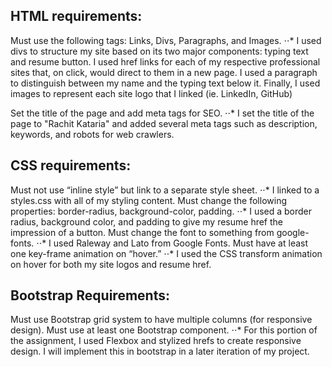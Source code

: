 ## HTML requirements:

Must use the following tags: Links, Divs, Paragraphs, and Images.
⋅⋅* I used divs to structure my site based on its two major components: typing text and resume button. I used href links for each of my respective professional sites that, on click, would direct to them in a new page. I used a paragraph to distinguish between my name and the typing text below it. Finally, I used images to represent each site logo that I linked (ie. LinkedIn, GitHub)

Set the title of the page and add meta tags for SEO.
⋅⋅* I set the title of the page to "Rachit Kataria" and added several meta tags such as description, keywords, and robots for web crawlers.

## CSS requirements:
Must not use “inline style” but link to a separate style sheet.
⋅⋅* I linked to a styles.css with all of my styling content.
Must change the following properties: border-radius, background-color, padding.
⋅⋅* I used a border radius, background color, and padding to give my resume href the impression of a button.
Must change the font to something from google-fonts.
⋅⋅* I used Raleway and Lato from Google Fonts.
Must have at least one key-frame animation on “hover.”
⋅⋅* I used the CSS transform animation on hover for both my site logos and resume href.

## Bootstrap Requirements:
Must use Bootstrap grid system to have multiple columns (for responsive design).
Must use at least one Bootstrap component.
⋅⋅* For this portion of the assignment, I used Flexbox and stylized hrefs to create responsive design. I will implement this in bootstrap in a later iteration of my project.
